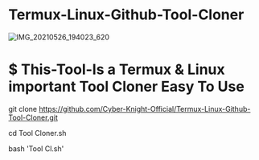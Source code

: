 # Termux-Linux-Github-Tool-Cloner

![IMG_20210526_194023_620](https://user-images.githubusercontent.com/82527627/119676757-bbfaa880-be5b-11eb-8912-f749a08dc440.jpg)

# $ This-Tool-Is a Termux & Linux important Tool Cloner Easy To Use

git clone https://github.com/Cyber-Knight-Official/Termux-Linux-Github-Tool-Cloner.git

cd Tool Cloner.sh

bash 'Tool Cl.sh'
